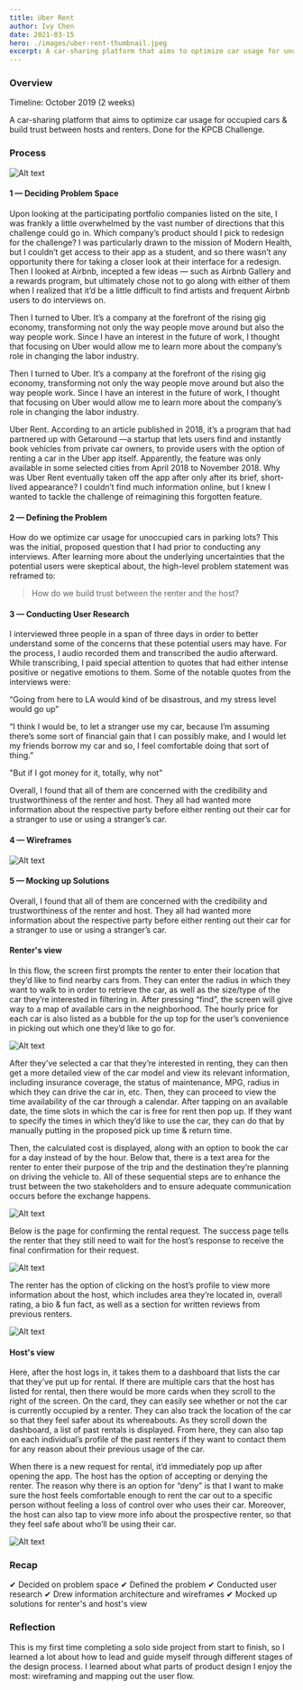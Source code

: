 ```yaml
---
title: Uber Rent
author: Ivy Chen
date: 2021-03-15
hero: ./images/uber-rent-thumbnail.jpeg
excerpt: A car-sharing platform that aims to optimize car usage for unoccupied cars & build trust between hosts and renters
---
```


### Overview

Timeline: October 2019 (2 weeks)

A car-sharing platform that aims to optimize car usage for occupied cars & build trust between hosts and renters. Done for the KPCB Challenge. 

### Process 

<div className="Image__Small">
  <img
    src="./images/timeline.png"
    title="timeline"
    alt="Alt text"
  />
</div>

#### 1 — Deciding Problem Space 

Upon looking at the participating portfolio companies listed on the site, I was frankly a little overwhelmed by the vast number of directions that this challenge could go in. Which company’s product should I pick to redesign for the challenge? I was particularly drawn to the mission of Modern Health, but I couldn’t get access to their app as a student, and so there wasn’t any opportunity there for taking a closer look at their interface for a redesign. Then I looked at Airbnb, incepted a few ideas — such as Airbnb Gallery and a rewards program, but ultimately chose not to go along with either of them when I realized that it’d be a little difficult to find artists and frequent Airbnb users to do interviews on.

Then I turned to Uber. It’s a company at the forefront of the rising gig economy, transforming not only the way people move around but also the way people work. Since I have an  interest in the future of work, I thought that focusing on Uber would allow me to learn more about the company’s role in changing the labor industry.

Then I turned to Uber. It’s a company at the forefront of the rising gig economy, transforming not only the way people move around but also the way people work. Since I have an  interest in the future of work, I thought that focusing on Uber would allow me to learn more about the company’s role in changing the labor industry.

Uber Rent. According to an article published in 2018, it’s a program that had partnered up with Getaround —a startup that lets users find and instantly book vehicles from private car owners, to provide users with the option of renting a car in the Uber app itself. Apparently, the feature was only available in some selected cities from April 2018 to November 2018. Why was Uber Rent eventually taken off the app after only after its brief, short-lived appearance? I couldn’t find much information online, but I knew I wanted to tackle the challenge of reimagining this forgotten feature.

#### 2 — Defining the Problem 

How do we optimize car usage for unoccupied cars in parking lots? This was the initial, proposed question that I had prior to conducting any interviews. After learning more about the underlying uncertainties that the potential users were skeptical about, the high-level problem statement was reframed to:

>How do we build trust between the renter and the host?

#### 3 — Conducting User Research  

I interviewed three people in a span of three days in order to better understand some of the concerns that these potential users may have. For the process, I audio recorded them and transcribed the audio afterward. While transcribing, I paid special attention to quotes that had either intense positive or negative emotions to them. Some of the notable quotes from the interviews were:

“Going from here to LA would kind of be disastrous, and my stress level would go up”

“I think I would be, to let a stranger use my car, because I’m assuming there’s some sort of financial gain that I can possibly make, and I would let my friends borrow my car and so, I feel comfortable doing that sort of thing.”

"But if I got money for it, totally, why not”

Overall, I found that all of them are concerned with the credibility and trustworthiness of the renter and host. They all had wanted more information about the respective party before either renting out their car for a stranger to use or using a stranger’s car.


#### 4 — Wireframes

<div className="Image__Small">
  <img
    src="./images/wireframes.jpeg"
    title="wireframes"
    alt="Alt text"
  />
</div>


#### 5 — Mocking up Solutions

Overall, I found that all of them are concerned with the credibility and trustworthiness of the renter and host. They all had wanted more information about the respective party before either renting out their car for a stranger to use or using a stranger’s car.

#### Renter's view

In this flow, the screen first prompts the renter to enter their location that they’d like to find nearby cars from. They can enter the radius in which they want to walk to in order to retrieve the car, as well as the size/type of the car they’re interested in filtering in. After pressing “find”, the screen will give way to a map of available cars in the neighborhood. The hourly price for each car is also listed as a bubble for the up top for the user’s convenience in picking out which one they’d like to go for.

<div className="Image__Small">
  <img
    src="./images/renter-view.jpeg"
    title="renters"
    alt="Alt text"
  />
</div>

After they’ve selected a car that they’re interested in renting, they can then get a more detailed view of the car model and view its relevant information, including insurance coverage, the status of maintenance, MPG, radius in which they can drive the car in, etc. Then, they can proceed to view the time availability of the car through a calendar. After tapping on an available date, the time slots in which the car is free for rent then pop up. If they want to specify the times in which they’d like to use the car, they can do that by manually putting in the proposed pick up time & return time.

Then, the calculated cost is displayed, along with an option to book the car for a day instead of by the hour. Below that, there is a text area for the renter to enter their purpose of the trip and the destination they’re planning on driving the vehicle to. All of these sequential steps are to enhance the trust between the two stakeholders and to ensure adequate communication occurs before the exchange happens.

<div className="Image__Small">
  <img
    src="./images/availability.jpeg"
    title="availabilitys"
    alt="Alt text"
  />
</div>

Below is the page for confirming the rental request. The success page tells the renter that they still need to wait for the host’s response to receive the final confirmation for their request.

<div className="Image__Small">
  <img
    src="./images/confirm.jpeg"
    title="confirm"
    alt="Alt text"
  />
</div>

The renter has the option of clicking on the host’s profile to view more information about the host, which includes area they’re located in, overall rating, a bio & fun fact, as well as a section for written reviews from previous renters.

<div className="Image__Small">
  <img
    src="./images/review.jpeg"
    title="review"
    alt="Alt text"
  />
</div>

#### Host's view

Here, after the host logs in, it takes them to a dashboard that lists the car that they’ve put up for rental. If there are multiple cars that the host has listed for rental, then there would be more cards when they scroll to the right of the screen. On the card, they can easily see whether or not the car is currently occupied by a renter. They can also track the location of the car so that they feel safer about its whereabouts. As they scroll down the dashboard, a list of past rentals is displayed. From here, they can also tap on each individual’s profile of the past renters if they want to contact them for any reason about their previous usage of the car.

When there is a new request for rental, it’d immediately pop up after opening the app. The host has the option of accepting or denying the renter. The reason why there is an option for “deny” is that I want to make sure the host feels comfortable enough to rent the car out to a specific person without feeling a loss of control over who uses their car. Moreover, the host can also tap to view more info about the prospective renter, so that they feel safe about who’ll be using their car.

<div className="Image__Small">
  <img
    src="./images/host-view.jpeg"
    title="host-view"
    alt="Alt text"
  />
</div>

### Recap 

✔︎ Decided on problem space
✔︎ Defined the problem
✔︎ Conducted user research
✔︎ Drew information architecture and wireframes
✔︎ Mocked up solutions for renter's and host's view

### Reflection

This is my first time completing a solo side project from start to finish, so I learned a lot about how to lead and guide myself through different stages of the design process. I learned about what parts of product design I enjoy the most: wireframing and mapping out the user flow.